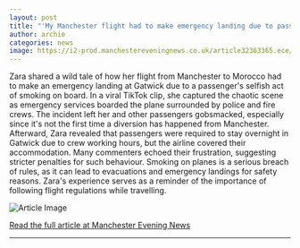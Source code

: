 ```yaml
---
layout: post
title: "'My Manchester flight had to make emergency landing due to passenger's selfish act'"
author: archie
categories: news
image: https://i2-prod.manchestereveningnews.co.uk/article32363365.ece/ALTERNATES/s1200/1_Airplane.jpg
---
```

Zara shared a wild tale of how her flight from Manchester to Morocco had to make an emergency landing at Gatwick due to a passenger's selfish act of smoking on board. In a viral TikTok clip, she captured the chaotic scene as emergency services boarded the plane surrounded by police and fire crews. The incident left her and other passengers gobsmacked, especially since it's not the first time a diversion has happened from Manchester. Afterward, Zara revealed that passengers were required to stay overnight in Gatwick due to crew working hours, but the airline covered their accommodation. Many commenters echoed their frustration, suggesting stricter penalties for such behaviour. Smoking on planes is a serious breach of rules, as it can lead to evacuations and emergency landings for safety reasons. Zara's experience serves as a reminder of the importance of following flight regulations while travelling.

![Article Image](https://i2-prod.manchestereveningnews.co.uk/article32363365.ece/ALTERNATES/s1200/1_Airplane.jpg)

[Read the full article at Manchester Evening News](https://www.manchestereveningnews.co.uk/news/greater-manchester-news/my-manchester-flight-make-emergency-32394413)

---

